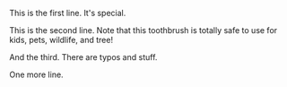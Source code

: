 This is the first line. It's special.

This is the second line. Note that this toothbrush is totally safe to use for kids, pets, wildlife, and tree! 

And the third. There are typos and stuff.

One more line.